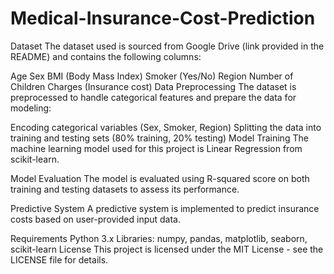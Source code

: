 #  Medical-Insurance-Cost-Prediction
Dataset
The dataset used is sourced from Google Drive (link provided in the README) and contains the following columns:

Age
Sex
BMI (Body Mass Index)
Smoker (Yes/No)
Region
Number of Children
Charges (Insurance cost)
Data Preprocessing
The dataset is preprocessed to handle categorical features and prepare the data for modeling:

Encoding categorical variables (Sex, Smoker, Region)
Splitting the data into training and testing sets (80% training, 20% testing)
Model Training
The machine learning model used for this project is Linear Regression from scikit-learn.

Model Evaluation
The model is evaluated using R-squared score on both training and testing datasets to assess its performance.

Predictive System
A predictive system is implemented to predict insurance costs based on user-provided input data.

Requirements
Python 3.x
Libraries: numpy, pandas, matplotlib, seaborn, scikit-learn
License
This project is licensed under the MIT License - see the LICENSE file for details.
